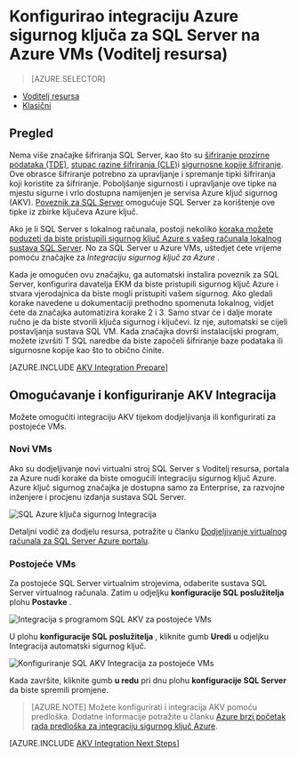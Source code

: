 <properties
    pageTitle="Konfigurirao integraciju Azure sigurnog ključa za SQL Server na Azure VMs (Voditelj resursa)"
    description="Saznajte kako automatizirati konfiguracije SQL Server šifriranje za Azure ključ sigurnog. U ovoj se temi objašnjava kako koristiti Azure ključ sigurnog integracije sa SQL Server virtualnim strojevima stvorene pomoću upravitelja resursa."
    services="virtual-machines-windows"
    documentationCenter=""
    authors="rothja"
    manager="jhubbard"
    editor=""
    tags="azure-service-management"/>

<tags
    ms.service="virtual-machines-windows"
    ms.devlang="na"
    ms.topic="article"
    ms.tgt_pltfrm="vm-windows-sql-server"
    ms.workload="infrastructure-services"
    ms.date="10/25/2016"
    ms.author="jroth"/>

# <a name="configure-azure-key-vault-integration-for-sql-server-on-azure-vms-resource-manager"></a>Konfigurirao integraciju Azure sigurnog ključa za SQL Server na Azure VMs (Voditelj resursa)

> [AZURE.SELECTOR]
- [Voditelj resursa](virtual-machines-windows-ps-sql-keyvault.md)
- [Klasični](virtual-machines-windows-classic-ps-sql-keyvault.md)

## <a name="overview"></a>Pregled
Nema više značajke šifriranja SQL Server, kao što su [šifriranje prozirne podataka (TDE)](https://msdn.microsoft.com/library/bb934049.aspx), [stupac razine šifriranja (CLE)](https://msdn.microsoft.com/library/ms173744.aspx)i [sigurnosne kopije šifriranje](https://msdn.microsoft.com/library/dn449489.aspx). Ove obrasce šifriranje potrebno za upravljanje i spremanje tipki šifriranja koji koristite za šifriranje. Poboljšanje sigurnosti i upravljanje ove tipke na mjestu sigurne i vrlo dostupna namijenjen je servisa Azure ključ sigurnog (AKV). [Poveznik za SQL Server](http://www.microsoft.com/download/details.aspx?id=45344) omogućuje SQL Server za korištenje ove tipke iz zbirke ključeva Azure ključ.

Ako je li SQL Server s lokalnog računala, postoji nekoliko [koraka možete poduzeti da biste pristupili sigurnog ključ Azure s vašeg računala lokalnog sustava SQL Server](https://msdn.microsoft.com/library/dn198405.aspx). No za SQL Server u Azure VMs, uštedjet ćete vrijeme pomoću značajke za *Integraciju sigurnog ključ za Azure* .

Kada je omogućen ovu značajku, ga automatski instalira poveznik za SQL Server, konfigurira davatelja EKM da biste pristupili sigurnog ključ Azure i stvara vjerodajnica da biste mogli pristupiti vašem sigurnog. Ako gledali korake navedene u dokumentaciji prethodno spomenuta lokalnog, vidjet ćete da značajka automatizira korake 2 i 3. Samo stvar će i dalje morate ručno je da biste stvorili ključa sigurnog i ključevi. Iz nje, automatski se cijeli postavljanja sustava SQL VM. Kada značajka dovrši instalacijski program, možete izvršiti T SQL naredbe da biste započeli šifriranje baze podataka ili sigurnosne kopije kao što to obično činite.

[AZURE.INCLUDE [AKV Integration Prepare](../../includes/virtual-machines-sql-server-akv-prepare.md)]

## <a name="enabling-and-configuring-akv-integration"></a>Omogućavanje i konfiguriranje AKV Integracija
Možete omogućiti integraciju AKV tijekom dodjeljivanja ili konfigurirati za postojeće VMs.

### <a name="new-vms"></a>Novi VMs
Ako su dodjeljivanje novi virtualni stroj SQL Server s Voditelj resursa, portala za Azure nudi korake da biste omogućili integraciju sigurnog ključ Azure. Azure ključ sigurnog značajka je dostupna samo za Enterprise, za razvojne inženjere i procjenu izdanja sustava SQL Server.

![SQL Azure ključa sigurnog Integracija](./media/virtual-machines-windows-ps-sql-keyvault/azure-sql-arm-akv.png)

Detaljni vodič za dodjelu resursa, potražite u članku [Dodjeljivanje virtualnog računala za SQL Server Azure portalu](virtual-machines-windows-portal-sql-server-provision.md).

### <a name="existing-vms"></a>Postojeće VMs
Za postojeće SQL Server virtualnim strojevima, odaberite sustava SQL Server virtualnog računala. Zatim u odjeljku **konfiguracije SQL poslužitelja** plohu **Postavke** .

![Integracija s programom SQL AKV za postojeće VMs](./media/virtual-machines-windows-ps-sql-keyvault/azure-sql-rm-akv-existing-vms.png)

U plohu **konfiguracije SQL poslužitelja** , kliknite gumb **Uredi** u odjeljku Integracija automatski sigurnog ključ.

![Konfiguriranje SQL AKV Integracija za postojeće VMs](./media/virtual-machines-windows-ps-sql-keyvault/azure-sql-rm-akv-configuration.png)

Kada završite, kliknite gumb **u redu** pri dnu plohu **konfiguracije SQL Server** da biste spremili promjene.

>[AZURE.NOTE] Možete konfigurirati i integracija AKV pomoću predloška. Dodatne informacije potražite u članku [Azure brzi početak rada predloška za integraciju sigurnog ključ Azure](https://github.com/Azure/azure-quickstart-templates/tree/master/101-vm-sql-existing-keyvault-update).

[AZURE.INCLUDE [AKV Integration Next Steps](../../includes/virtual-machines-sql-server-akv-next-steps.md)]
